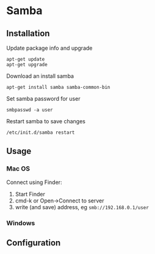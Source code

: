 # Samba

## Installation
Update package info and upgrade
```
apt-get update
apt-get upgrade
```

Download an install samba
```
apt-get install samba samba-common-bin
```

Set samba password for user
```
smbpasswd -a user
```

Restart samba to save changes
```
/etc/init.d/samba restart
```

## Usage
### Mac OS
Connect using Finder:
1. Start Finder
2. cmd-k or Open->Connect to server
3. write (and save) address, eg `smb://192.168.0.1/user`

### Windows

## Configuration
